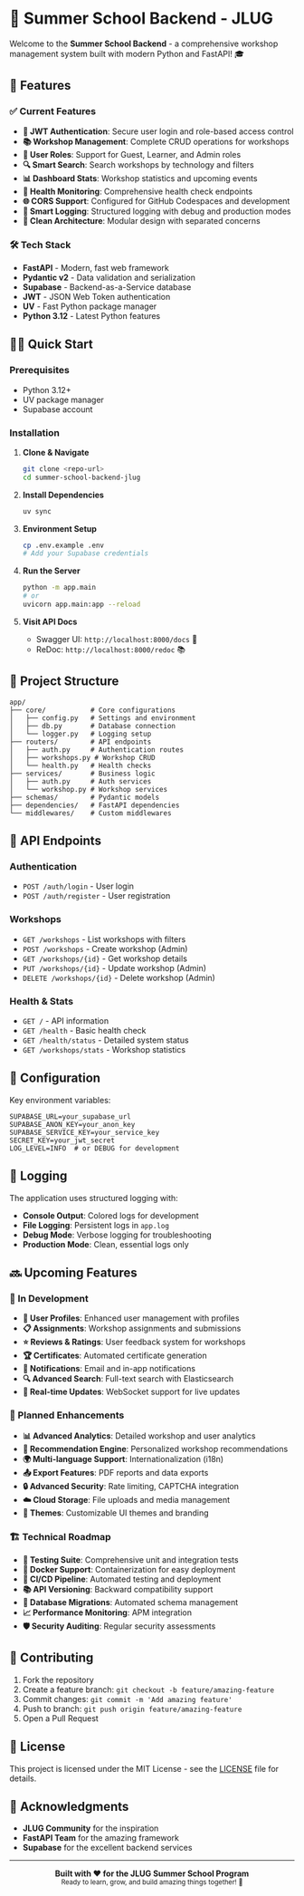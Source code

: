 # 🌟 Summer School Backend - JLUG

Welcome to the **Summer School Backend** - a comprehensive workshop management system built with modern Python and FastAPI! 🎓

## 🚀 Features

### ✅ Current Features
- **🔐 JWT Authentication**: Secure user login and role-based access control
- **📚 Workshop Management**: Complete CRUD operations for workshops
- **👥 User Roles**: Support for Guest, Learner, and Admin roles
- **🔍 Smart Search**: Search workshops by technology and filters
- **📊 Dashboard Stats**: Workshop statistics and upcoming events
- **🏥 Health Monitoring**: Comprehensive health check endpoints
- **🌐 CORS Support**: Configured for GitHub Codespaces and development
- **📝 Smart Logging**: Structured logging with debug and production modes
- **🎯 Clean Architecture**: Modular design with separated concerns

### 🛠️ Tech Stack
- **FastAPI** - Modern, fast web framework
- **Pydantic v2** - Data validation and serialization
- **Supabase** - Backend-as-a-Service database
- **JWT** - JSON Web Token authentication
- **UV** - Fast Python package manager
- **Python 3.12** - Latest Python features

## 🏃‍♂️ Quick Start

### Prerequisites
- Python 3.12+
- UV package manager
- Supabase account

### Installation

1. **Clone & Navigate**
   ```bash
   git clone <repo-url>
   cd summer-school-backend-jlug
   ```

2. **Install Dependencies**
   ```bash
   uv sync
   ```

3. **Environment Setup**
   ```bash
   cp .env.example .env
   # Add your Supabase credentials
   ```

4. **Run the Server**
   ```bash
   python -m app.main
   # or
   uvicorn app.main:app --reload
   ```

5. **Visit API Docs**
   - Swagger UI: `http://localhost:8000/docs` 📖
   - ReDoc: `http://localhost:8000/redoc` 📚

## 📁 Project Structure

```
app/
├── core/           # Core configurations
│   ├── config.py   # Settings and environment
│   ├── db.py       # Database connection
│   └── logger.py   # Logging setup
├── routers/        # API endpoints
│   ├── auth.py     # Authentication routes
│   ├── workshops.py # Workshop CRUD
│   └── health.py   # Health checks
├── services/       # Business logic
│   ├── auth.py     # Auth services
│   └── workshop.py # Workshop services
├── schemas/        # Pydantic models
├── dependencies/   # FastAPI dependencies
└── middlewares/    # Custom middlewares
```

## 🎯 API Endpoints

### Authentication
- `POST /auth/login` - User login
- `POST /auth/register` - User registration

### Workshops
- `GET /workshops` - List workshops with filters
- `POST /workshops` - Create workshop (Admin)
- `GET /workshops/{id}` - Get workshop details
- `PUT /workshops/{id}` - Update workshop (Admin)
- `DELETE /workshops/{id}` - Delete workshop (Admin)

### Health & Stats
- `GET /` - API information
- `GET /health` - Basic health check
- `GET /health/status` - Detailed system status
- `GET /workshops/stats` - Workshop statistics

## 🔧 Configuration

Key environment variables:
```env
SUPABASE_URL=your_supabase_url
SUPABASE_ANON_KEY=your_anon_key
SUPABASE_SERVICE_KEY=your_service_key
SECRET_KEY=your_jwt_secret
LOG_LEVEL=INFO  # or DEBUG for development
```

## 📝 Logging

The application uses structured logging with:
- **Console Output**: Colored logs for development
- **File Logging**: Persistent logs in `app.log`
- **Debug Mode**: Verbose logging for troubleshooting
- **Production Mode**: Clean, essential logs only

## 🔜 Upcoming Features

### 🚧 In Development
- **👤 User Profiles**: Enhanced user management with profiles
- **📋 Assignments**: Workshop assignments and submissions
- **⭐ Reviews & Ratings**: User feedback system for workshops
- **🏆 Certificates**: Automated certificate generation
- **📧 Notifications**: Email and in-app notifications
- **🔍 Advanced Search**: Full-text search with Elasticsearch
- **📱 Real-time Updates**: WebSocket support for live updates

### 🎨 Planned Enhancements
- **📊 Advanced Analytics**: Detailed workshop and user analytics
- **🎯 Recommendation Engine**: Personalized workshop recommendations
- **🌍 Multi-language Support**: Internationalization (i18n)
- **📤 Export Features**: PDF reports and data exports
- **🔒 Advanced Security**: Rate limiting, CAPTCHA integration
- **☁️ Cloud Storage**: File uploads and media management
- **🎨 Themes**: Customizable UI themes and branding

### 🏗️ Technical Roadmap
- **🧪 Testing Suite**: Comprehensive unit and integration tests
- **🐳 Docker Support**: Containerization for easy deployment
- **🚀 CI/CD Pipeline**: Automated testing and deployment
- **📚 API Versioning**: Backward compatibility support
- **🔄 Database Migrations**: Automated schema management
- **📈 Performance Monitoring**: APM integration
- **🛡️ Security Auditing**: Regular security assessments

## 🤝 Contributing

1. Fork the repository
2. Create a feature branch: `git checkout -b feature/amazing-feature`
3. Commit changes: `git commit -m 'Add amazing feature'`
4. Push to branch: `git push origin feature/amazing-feature`
5. Open a Pull Request

## 📄 License

This project is licensed under the MIT License - see the [LICENSE](LICENSE) file for details.

## 🙏 Acknowledgments

- **JLUG Community** for the inspiration
- **FastAPI Team** for the amazing framework
- **Supabase** for the excellent backend services

---

<div align="center">
  <b>Built with ❤️ for the JLUG Summer School Program</b><br>
  <sub>Ready to learn, grow, and build amazing things together! 🚀</sub>
</div>
